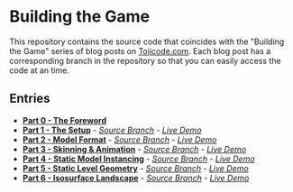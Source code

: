 Building the Game
=======================

This repository contains the source code that coincides with the "Building the Game" series
of blog posts on [Tojicode.com](http://tojicode.com). Each blog post has a corresponding branch in the repository
so that you can easily access the code at an time.

Entries
-------------------------

 * **[Part 0 - The Foreword](http://blog.tojicode.com/2011/10/building-game-part-0-foreword.html)**
 * **[Part 1 - The Setup](http://blog.tojicode.com/2011/10/building-game-part-1-setup.html)** - _[Source Branch](https://github.com/toji/building-the-game/tree/part-1)_ - _[Live Demo](http://media.tojicode.com/btg/part1/)_
 * **[Part 2 - Model Format](http://blog.tojicode.com/2011/10/building-game-part-2-model-format.html)** - _[Source Branch](https://github.com/toji/building-the-game/tree/part-2)_ - _[Live Demo](http://media.tojicode.com/btg/part2/)_
 * **[Part 3 - Skinning & Animation](http://blog.tojicode.com/2011/10/building-game-part-3-skinning-animation.html)** - _[Source Branch](https://github.com/toji/building-the-game/tree/part-3)_ - _[Live Demo](http://media.tojicode.com/btg/part3/)_
 * **[Part 4 - Static Model Instancing](http://blog.tojicode.com/2011/11/building-game-part-4-static-model.html)** - _[Source Branch](https://github.com/toji/building-the-game/tree/part-4)_ - _[Live Demo](http://media.tojicode.com/btg/part4/)_
 * **[Part 5 - Static Level Geometry](http://blog.tojicode.com/2011/11/building-game-part-5-static-level.html)** - _[Source Branch](https://github.com/toji/building-the-game/tree/part-5)_ - _[Live Demo](http://media.tojicode.com/btg/part5/)_
 * **[Part 6 - Isosurface Landscape](http://blog.tojicode.com/2012/06/building-game-part-6-isosurface.html)** - _[Source Branch](https://github.com/toji/building-the-game/tree/part-6)_ - _[Live Demo](http://btg-isosurface.jit.su)_
